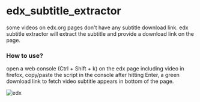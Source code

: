 # edx_subtitle_extractor
some videos on edx.org pages don't have any subtitle download link.  edx subtitle extractor will extract the subtitle and provide a download link on the page.

### How to use?

open a web console (Ctrl + Shift + k) on the edx page including video in firefox, copy/paste the script in the console after hitting Enter, a green download link to fetch video subtitle appears in bottom of the page.

![edx](https://user-images.githubusercontent.com/1775045/28755367-f15c1154-7548-11e7-969d-bf703483da57.png)

